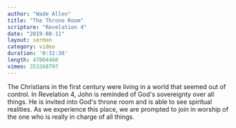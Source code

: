 ```yaml
---
author: "Wade Allen"
title: "The Throne Room"
scripture: "Revelation 4"
date: "2019-08-11"
layout: sermon
category: video
duration: '0:32:38'
length: 47004460
vimeo: 353268797
---
```


The Christians in the first century were living in a world that seemed out of control. In Revelation 4, John is reminded of God's sovereignty over all things. He is invited into God's throne room and is able to see spiritual realities. As we experience this place, we are prompted to join in worship of the one who is really in charge of all things.
